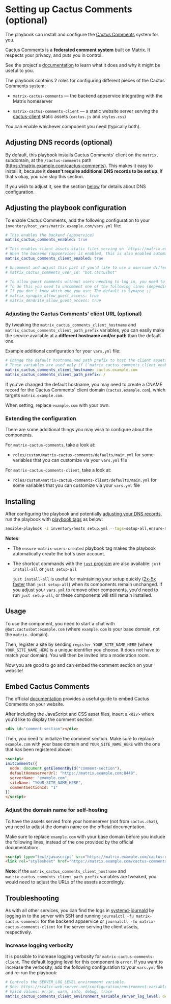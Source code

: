 <!--
SPDX-FileCopyrightText: 2022 - 2024 Slavi Pantaleev
SPDX-FileCopyrightText: 2022 Julian-Samuel Gebühr
SPDX-FileCopyrightText: 2023 MDAD project contributors
SPDX-FileCopyrightText: 2024 Suguru Hirahara

SPDX-License-Identifier: AGPL-3.0-or-later
-->

# Setting up Cactus Comments (optional)

The playbook can install and configure the [Cactus Comments](https://cactus.chat) system for you.

Cactus Comments is a **federated comment system** built on Matrix. It respects your privacy, and puts you in control.

See the project's [documentation](https://cactus.chat/docs/getting-started/introduction/) to learn what it does and why it might be useful to you.

The playbook contains 2 roles for configuring different pieces of the Cactus Comments system:

- `matrix-cactus-comments` — the backend appservice integrating with the Matrix homeserver

- `matrix-cactus-comments-client` — a static website server serving the [cactus-client](https://cactus.chat/docs/client/introduction/) static assets (`cactus.js` and `styles.css`)

You can enable whichever component you need (typically both).

## Adjusting DNS records (optional)

By default, this playbook installs Cactus Comments' client on the `matrix.` subdomain, at the `/cactus-comments` path (https://matrix.example.com/cactus-comments). This makes it easy to install it, because it **doesn't require additional DNS records to be set up**. If that's okay, you can skip this section.

If you wish to adjust it, see the section [below](#adjusting-the-cactus-comments-client-url-optional) for details about DNS configuration.

## Adjusting the playbook configuration

To enable Cactus Comments, add the following configuration to your `inventory/host_vars/matrix.example.com/vars.yml` file:

```yaml
# This enables the backend (appservice)
matrix_cactus_comments_enabled: true

# This enables client assets static files serving on `https://matrix.example.com/cactus-comments`.
# When the backend (appservice) is enabled, this is also enabled automatically, but we explicitly enable it here.
matrix_cactus_comments_client_enabled: true

# Uncomment and adjust this part if you'd like to use a username different than the default
# matrix_cactus_comments_user_id: "bot.cactusbot"

# To allow guest comments without users needing to log in, you need to have guest registration enabled.
# To do this you need to uncomment one of the following lines (depending if you are using Synapse or Dendrite as a homeserver)
# If you don't know which one you use: The default is Synapse ;)
# matrix_synapse_allow_guest_access: true
# matrix_dendrite_allow_guest_access: true
```

### Adjusting the Cactus Comments' client URL (optional)

By tweaking the `matrix_cactus_comments_client_hostname` and `matrix_cactus_comments_client_path_prefix` variables, you can easily make the service available at a **different hostname and/or path** than the default one.

Example additional configuration for your `vars.yml` file:

```yaml
# Change the default hostname and path prefix to host the client assets at a different location
# These variables are used only if (`matrix_cactus_comments_client_enabled: true`)
matrix_cactus_comments_client_hostname: cactus.example.com
matrix_cactus_comments_client_path_prefix: /
```

If you've changed the default hostname, you may need to create a CNAME record for the Cactus Comments' client domain (`cactus.example.com`), which targets `matrix.example.com`.

When setting, replace `example.com` with your own.

### Extending the configuration

There are some additional things you may wish to configure about the components.

For `matrix-cactus-comments`, take a look at:

- `roles/custom/matrix-cactus-comments/defaults/main.yml` for some variables that you can customize via your `vars.yml` file

For `matrix-cactus-comments-client`, take a look at:

- `roles/custom/matrix-cactus-comments-client/defaults/main.yml` for some variables that you can customize via your `vars.yml` file

## Installing

After configuring the playbook and potentially [adjusting your DNS records](#adjusting-dns-records), run the playbook with [playbook tags](playbook-tags.md) as below:

<!-- NOTE: let this conservative command run (instead of install-all) to make it clear that failure of the command means something is clearly broken. -->
```sh
ansible-playbook -i inventory/hosts setup.yml --tags=setup-all,ensure-matrix-users-created,start
```

**Notes**:

- The `ensure-matrix-users-created` playbook tag makes the playbook automatically create the bot's user account.

- The shortcut commands with the [`just` program](just.md) are also available: `just install-all` or `just setup-all`

  `just install-all` is useful for maintaining your setup quickly ([2x-5x faster](../CHANGELOG.md#2x-5x-performance-improvements-in-playbook-runtime) than `just setup-all`) when its components remain unchanged. If you adjust your `vars.yml` to remove other components, you'd need to run `just setup-all`, or these components will still remain installed.

## Usage

To use the component, you need to start a chat with `@bot.cactusbot:example.com` (where `example.com` is your base domain, not the `matrix.` domain).

Then, register a site by sending `register YOUR_SITE_NAME_HERE` (where `YOUR_SITE_NAME_HERE` is a unique identifier you choose. It does not have to match your domain). You will then be invited into a moderation room.

Now you are good to go and can embed the comment section on your website!

## Embed Cactus Comments

The official [documentation](https://cactus.chat/docs/getting-started/quick-start/) provides a useful guide to embed Cactus Comments on your website.

After including the JavaScript and CSS asset files, insert a `<div>` where you'd like to display the comment section:

````html
<div id="comment-section"></div>
````

Then, you need to initialize the comment section. Make sure to replace `example.com` with your base domain and `YOUR_SITE_NAME_HERE` with the one that has been registered above:

```html
<script>
initComments({
  node: document.getElementById("comment-section"),
  defaultHomeserverUrl: "https://matrix.example.com:8448",
  serverName: "example.com",
  siteName: "YOUR_SITE_NAME_HERE",
  commentSectionId: "1"
})
</script>
```

### Adjust the domain name for self-hosting

To have the assets served from your homeserver (not from `cactus.chat`), you need to adjust the domain name on the official documentation.

Make sure to replace `example.com` with your base domain before you include the following lines, instead of the one provided by the official documentation:

```html
<script type="text/javascript" src="https://matrix.example.com/cactus-comments/cactus.js"></script>
<link rel="stylesheet" href="https://matrix.example.com/cactus-comments/style.css" type="text/css">
```

**Note**: if the `matrix_cactus_comments_client_hostname` and `matrix_cactus_comments_client_path_prefix` variables are tweaked, you would need to adjust the URLs of the assets accordingly.

## Troubleshooting

As with all other services, you can find the logs in [systemd-journald](https://www.freedesktop.org/software/systemd/man/systemd-journald.service.html) by logging in to the server with SSH and running `journalctl -fu matrix-cactus-comments` for the backend appservice or `journalctl -fu matrix-cactus-comments-client` for the server serving the client assets, respectively.

### Increase logging verbosity

It is possible to increase logging verbosity for `matrix-cactus-comments-client`. The default logging level for this component is `error`. If you want to increase the verbosity, add the following configuration to your `vars.yml` file and re-run the playbook:

```yaml
# Controls the SERVER_LOG_LEVEL environment variable.
# See: https://static-web-server.net/configuration/environment-variables/
# Valid values: error, warn, info, debug, trace
matrix_cactus_comments_client_environment_variable_server_log_level: debug
```
